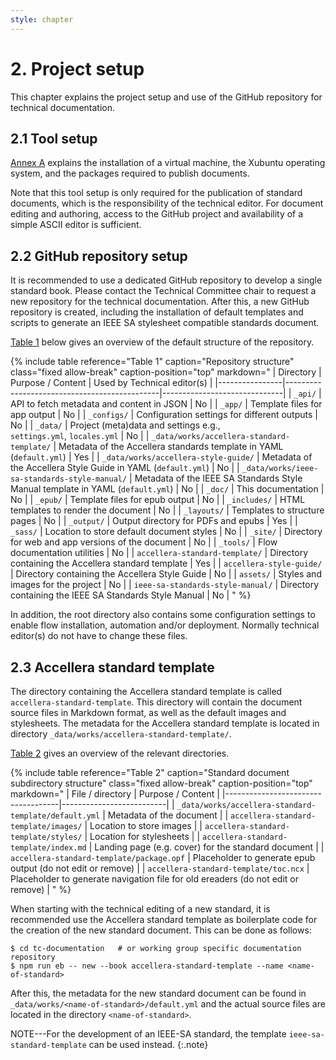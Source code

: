 ```yaml
---
style: chapter
---
```


# 2. Project setup

This chapter explains the project setup and use of the GitHub repository for technical documentation.

## 2.1 Tool setup

[Annex A](a.html) explains the installation of a virtual machine, the Xubuntu operating system, and the packages required to publish documents. 

Note that this tool setup is only required for the publication of standard documents, which is the responsibility of the technical editor. For document editing and authoring, access to the GitHub project and availability of a simple ASCII editor is sufficient.

## 2.2 GitHub repository setup

It is recommended to use a dedicated GitHub repository to develop a single standard book. Please contact the Technical Committee chair to request a new repository for the technical documentation. After this, a new GitHub repository is created, including the installation of default templates and scripts to generate an IEEE SA stylesheet compatible standards document.

[Table 1](#table-1) below gives an overview of the default structure of the repository.

{% include table
   reference="Table 1"
   caption="Repository structure"
   class="fixed allow-break"
   caption-position="top"
   markdown="
| Directory      | Purpose / Content                            | Used by Technical editor(s)  |
|----------------|----------------------------------------------|------------------------------|
| `_api/`        | API to fetch metadata and content in JSON    | No      | 
| `_app/`        | Template files for app output                | No |
| `_configs/`    | Configuration settings for different outputs | No |
| `_data/`       | Project (meta)data and settings e.g.,<br>`settings.yml`, `locales.yml` | No |
| `_data/works/accellera-standard-template/` | Metadata of the Accellera standards template in YAML (`default.yml`) | Yes |
| `_data/works/accellera-style-guide/` | Metadata of the Accellera Style Guide in YAML (`default.yml`) | No |
| `_data/works/ieee-sa-standards-style-manual/` | Metadata of the IEEE SA Standards Style Manual template in YAML (`default.yml`) | No |
| `_doc/`        | This documentation                           | No |
| `_epub/`       | Template files for epub output               | No |
| `_includes/`   | HTML templates to render the document        | No |
| `_layouts/`    | Templates to structure pages                 | No |
| `_output/`     | Output directory for PDFs and epubs          | Yes |
| `_sass/`       | Location to store default document styles    | No |
| `_site/`       | Directory for web and app versions of the document | No |
| `_tools/`      | Flow documentation utilities                 | No |
| `accellera-standard-template/`    | Directory containing the Accellera standard template    | Yes |
| `accellera-style-guide/`   | Directory containing the Accellera Style Guide | No |
| `assets/`      | Styles and images for the project            | No |
| `ieee-sa-standards-style-manual/` | Directory containing the IEEE SA Standards Style Manual | No |
"
%}

In addition, the root directory also contains some configuration settings to enable flow installation, automation and/or deployment. Normally technical editor(s) do not have to change these files.

## 2.3 Accellera standard template

The directory containing the Accellera standard template is called `accellera-standard-template`. This directory will contain the document source files in Markdown format, as well as the default images and stylesheets. The metadata for the Accellera standard template is located in directory `_data/works/accellera-standard-template/`.

[Table 2](#table-2) gives an overview of the relevant directories.

{% include table
   reference="Table 2"
   caption="Standard document subdirectory structure"
   class="fixed allow-break"
   caption-position="top"
   markdown="
| File / directory                   | Purpose / Content        |
|------------------------------------|--------------------------|
| `_data/works/accellera-standard-template/default.yml` | Metadata of the document |
| `accellera-standard-template/images/`                 | Location to store images |
| `accellera-standard-template/styles/`                 | Location for stylesheets |
| `accellera-standard-template/index.md`                | Landing page (e.g. cover) for the standard document |
| `accellera-standard-template/package.opf`             | Placeholder to generate epub output (do not edit or remove) |
| `accellera-standard-template/toc.ncx`                 | Placeholder to generate navigation file for old ereaders (do not edit or remove) |
"
%}

When starting with the technical editing of a new standard, it is recommended use the Accellera standard template as boilerplate code for the creation of the new standard document. This can be done as follows:

```
$ cd tc-documentation   # or working group specific documentation repository
$ npm run eb -- new --book accellera-standard-template --name <name-of-standard>
```

After this, the metadata for the new standard document can be found in `_data/works/<name-of-standard>/default.yml` and the actual source files are located in the directory `<name-of-standard>`. 

NOTE---For the development of an IEEE-SA standard, the template `ieee-sa-standard-template` can be used instead.
{:.note}
